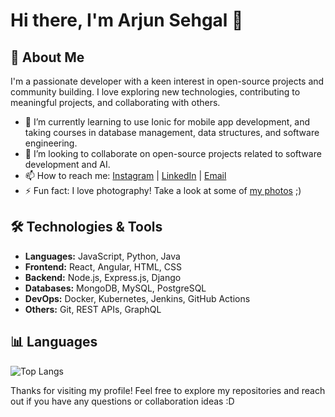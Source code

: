 # Hi there, I'm Arjun Sehgal 👋

## 🚀 About Me
I'm a passionate developer with a keen interest in open-source projects and community building. I love exploring new technologies, contributing to meaningful projects, and collaborating with others.

- 🌱 I’m currently learning to use Ionic for mobile app development, and taking courses in database management, data structures, and software engineering.
- 👯 I’m looking to collaborate on open-source projects related to software development and AI.
- 📫 How to reach me: [Instagram]([https://twitter.com/arjunsehgal](https://www.instagram.com/_arjunsehgal_/)) | [LinkedIn]([https://www.linkedin.com/in/arjunsehgal](https://www.linkedin.com/in/sehgal-arjun/)) | [Email](a5sehgal@uwaterloo.ca)
- ⚡ Fun fact: I love photography! Take a look at some of [my photos](https://vsco.co/arjun-sehgal/gallery) ;)

## 🛠️ Technologies & Tools
- **Languages:** JavaScript, Python, Java
- **Frontend:** React, Angular, HTML, CSS
- **Backend:** Node.js, Express.js, Django
- **Databases:** MongoDB, MySQL, PostgreSQL
- **DevOps:** Docker, Kubernetes, Jenkins, GitHub Actions
- **Others:** Git, REST APIs, GraphQL

## 📊 Languages
![Top Langs](https://github-readme-stats.vercel.app/api/top-langs/?username=Sehgal-Arjun&layout=compact&theme=radical)

Thanks for visiting my profile! Feel free to explore my repositories and reach out if you have any questions or collaboration ideas :D
